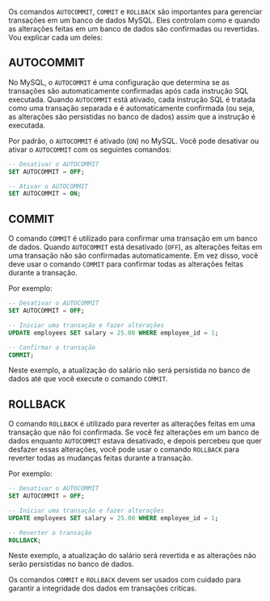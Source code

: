 Os comandos `AUTOCOMMIT`, `COMMIT` e `ROLLBACK` são importantes para gerenciar transações em um banco de dados MySQL. Eles controlam como e quando as alterações feitas em um banco de dados são confirmadas ou revertidas. Vou explicar cada um deles:

## AUTOCOMMIT

No MySQL, o `AUTOCOMMIT` é uma configuração que determina se as transações são automaticamente confirmadas após cada instrução SQL executada. Quando `AUTOCOMMIT` está ativado, cada instrução SQL é tratada como uma transação separada e é automaticamente confirmada (ou seja, as alterações são persistidas no banco de dados) assim que a instrução é executada.

Por padrão, o `AUTOCOMMIT` é ativado (`ON`) no MySQL. Você pode desativar ou ativar o `AUTOCOMMIT` com os seguintes comandos:

```sql
-- Desativar o AUTOCOMMIT
SET AUTOCOMMIT = OFF;

-- Ativar o AUTOCOMMIT
SET AUTOCOMMIT = ON;
```

## COMMIT

O comando `COMMIT` é utilizado para confirmar uma transação em um banco de dados. Quando `AUTOCOMMIT` está desativado (`OFF`), as alterações feitas em uma transação não são confirmadas automaticamente. Em vez disso, você deve usar o comando `COMMIT` para confirmar todas as alterações feitas durante a transação.

Por exemplo:

```sql
-- Desativar o AUTOCOMMIT
SET AUTOCOMMIT = OFF;

-- Iniciar uma transação e fazer alterações
UPDATE employees SET salary = 25.00 WHERE employee_id = 1;

-- Confirmar a transação
COMMIT;
```

Neste exemplo, a atualização do salário não será persistida no banco de dados até que você execute o comando `COMMIT`.

## ROLLBACK

O comando `ROLLBACK` é utilizado para reverter as alterações feitas em uma transação que não foi confirmada. Se você fez alterações em um banco de dados enquanto `AUTOCOMMIT` estava desativado, e depois percebeu que quer desfazer essas alterações, você pode usar o comando `ROLLBACK` para reverter todas as mudanças feitas durante a transação.

Por exemplo:

```sql
-- Desativar o AUTOCOMMIT
SET AUTOCOMMIT = OFF;

-- Iniciar uma transação e fazer alterações
UPDATE employees SET salary = 25.00 WHERE employee_id = 1;

-- Reverter a transação
ROLLBACK;
```

Neste exemplo, a atualização do salário será revertida e as alterações não serão persistidas no banco de dados.

Os comandos `COMMIT` e `ROLLBACK` devem ser usados com cuidado para garantir a integridade dos dados em transações críticas.